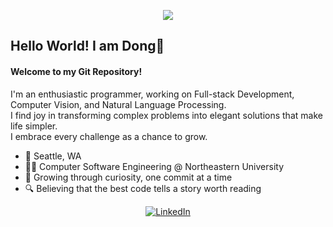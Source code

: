 <p align="center">
  <img src="https://readme-typing-svg.herokuapp.com?lines=Think+clearly,+code+simply;Full+Stack+Developer;Keep+Learning;Enthusiastic+Programmer;Tech+For+All&center=true&color=98c9a3&size=25">
</p>

## Hello World! I am Dong👋

#### Welcome to my Git Repository!

I'm an enthusiastic programmer, working on Full-stack Development, Computer Vision, and Natural Language Processing.  
I find joy in transforming complex problems into elegant solutions that make life simpler.  
I embrace every challenge as a chance to grow.  

- 📍 Seattle, WA
- 👨‍💻 Computer Software Engineering @ Northeastern University
- 🌱 Growing through curiosity, one commit at a time
- 🔍 Believing that the best code tells a story worth reading
<p align="center">
  <a href="https://www.linkedin.com/in/ludong0828/">
    <img src="https://img.shields.io/badge/LinkedIn-Connect-blue" alt="LinkedIn" />
  </a>
</p>
